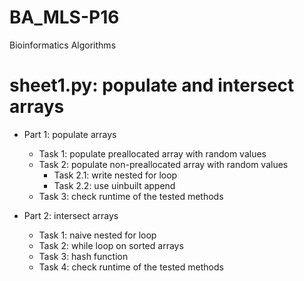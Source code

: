 # BA_MLS-P16
Bioinformatics Algorithms

# sheet1.py: populate and intersect arrays

* Part 1: populate arrays
	- Task 1: populate preallocated array with random values
	- Task 2: populate non-preallocated array with random values 
		- Task 2.1: write nested for loop
		- Task 2.2: use uinbuilt append 
	- Task 3: check runtime of the tested methods 


* Part 2: intersect arrays
	- Task 1: naive nested for loop
	- Task 2: while loop on sorted arrays 
	- Task 3: hash function
	- Task 4: check runtime of the tested methods

